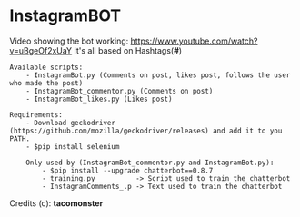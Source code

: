 # InstagramBOT

Video showing the bot working: https://www.youtube.com/watch?v=uBgeOf2xUaY
It's all based on Hashtags(**#**)

~~~
Available scripts:
    - InstagramBot.py (Comments on post, likes post, follows the user who made the post)
    - InstagramBot_commentor.py (Comments on post)
    - InstagramBot_likes.py (Likes post)
~~~

~~~
Requirements:
    - Download geckodriver (https://github.com/mozilla/geckodriver/releases) and add it to you PATH.
    - $pip install selenium

    Only used by (InstagramBot_commentor.py and InstagramBot.py):
        - $pip install --upgrade chatterbot==0.8.7
        - training.py          -> Script used to train the chatterbot
        - InstagramComments_.p -> Text used to train the chatterbot
~~~

Credits (c): **tacomonster**

